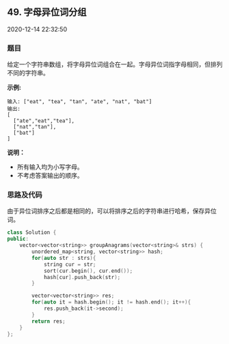 ## 49. 字母异位词分组

2020-12-14 22:32:50

### 题目

给定一个字符串数组，将字母异位词组合在一起。字母异位词指字母相同，但排列不同的字符串。

**示例:**

```
输入: ["eat", "tea", "tan", "ate", "nat", "bat"]
输出:
[
  ["ate","eat","tea"],
  ["nat","tan"],
  ["bat"]
]
```

**说明：**


- 所有输入均为小写字母。
- 不考虑答案输出的顺序。



### 思路及代码

由于异位词排序之后都是相同的，可以将排序之后的字符串进行哈希，保存异位词。

```cpp
class Solution {
public:
    vector<vector<string>> groupAnagrams(vector<string>& strs) {
        unordered_map<string, vector<string>> hash;
        for(auto str : strs){
            string cur = str;
            sort(cur.begin(), cur.end());
            hash[cur].push_back(str);
        }

        vector<vector<string>> res;
        for(auto it = hash.begin(); it != hash.end(); it++){
            res.push_back(it->second);
        }
        return res;
    }
};
```